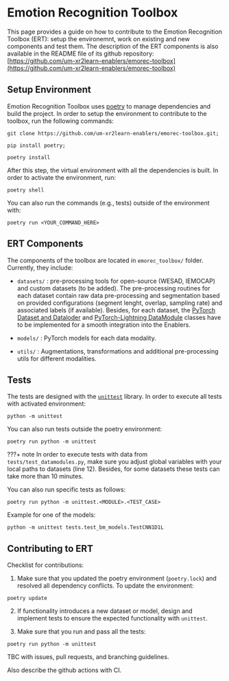 # Emotion Recognition Toolbox
This page provides a guide on how to contribute to the Emotion Recognition Toolbox (ERT): setup the environemnt, work on existing and new components and test them. The description of the ERT components is also available in the README file of its github repository: [https://github.com/um-xr2learn-enablers/emorec-toolbox](https://github.com/um-xr2learn-enablers/emorec-toolbox)

## Setup Environment
Emotion Recognition Toolbox uses [poetry](https://python-poetry.org/docs/) to manage dependencies and build the project. In order to setup the environment to contribute to the toolbox, run the following commands:
```
git clone https://github.com/um-xr2learn-enablers/emorec-toolbox.git;

pip install poetry;

poetry install
```

After this step, the virtual environment with all the dependencies is built. In order to activate the environment, run:
```
poetry shell
```

You can also run the commands (e.g., tests) outside of the environment with:
```
poetry run <YOUR_COMMAND_HERE>
```

## ERT Components

The components of the toolbox are located in `emorec_toolbox/` folder. Currently, they include:

- `datasets/` : pre-processing tools for open-source (WESAD, IEMOCAP) and custom datasets (to be added). The pre-processing routines for each dataset contain raw data pre-processing and segmentation based on provided configurations (segment lenght, overlap, sampling rate) and associated labels (if available). Besides, for each dataset, the [PyTorch Dataset and Dataloder](https://pytorch.org/tutorials/beginner/basics/data_tutorial.html) and [PyTorch-Lightning DataModule](https://lightning.ai/docs/pytorch/stable/data/datamodule.html) classes have to be implemented for a smooth integration into the Enablers.

- `models/` : PyTorch models for each data modality.

- `utils/` : Augmentations, transformations and additional pre-processing utils for different modalities.

## Tests

The tests are designed with the [`unittest`](https://docs.python.org/3/library/unittest.html) library. In order to execute all tests with activated environment:
```
python -m unittest
```

You can also run tests outside the poetry environment:
```
poetry run python -m unittest
```


???+ note 
    In order to execute tests with data from `tests/test_datamodules.py`, make sure you adjust global variables with your local paths to datasets (line 12). Besides, for some datasets these tests can take more than 10 minutes.

You can also run specific tests as follows:
```
poetry run python -m unittest.<MODULE>.<TEST_CASE>
```

Example for one of the models:
```
python -m unittest tests.test_bm_models.TestCNN1D1L
```


## Contributing to ERT

Checklist for contributions:

1. Make sure that you updated the poetry environment (`poetry.lock`) and resolved all dependency conflicts. To update the environment:

```
poetry update
```

2. If functionality introduces a new dataset or model, design and implement tests to ensure the expected functionality with `unittest`.

3. Make sure that you run and pass all the tests:

```
poetry run python -m unittest
```

TBC with issues, pull requests, and branching guidelines. 

Also describe the github actions with CI.